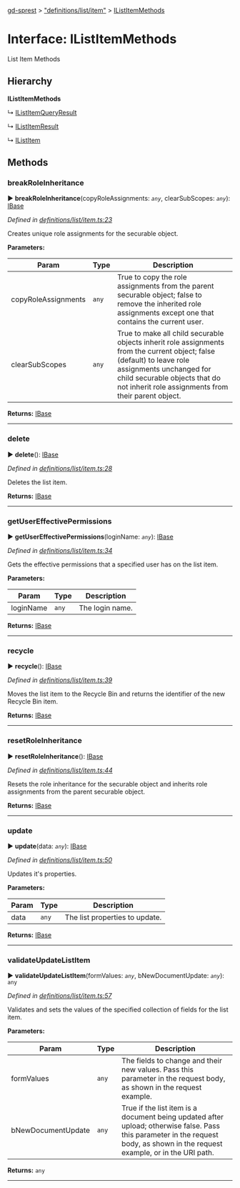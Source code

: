 [gd-sprest](../README.md) > ["definitions/list/item"](../modules/_definitions_list_item_.md) > [IListItemMethods](../interfaces/_definitions_list_item_.ilistitemmethods.md)



# Interface: IListItemMethods


List Item Methods

## Hierarchy

**IListItemMethods**

↳  [IListItemQueryResult](_definitions_list_item_.ilistitemqueryresult.md)




↳  [IListItemResult](_definitions_list_item_.ilistitemresult.md)




↳  [IListItem](_definitions_list_item_.ilistitem.md)









## Methods
<a id="breakroleinheritance"></a>

###  breakRoleInheritance

► **breakRoleInheritance**(copyRoleAssignments: *`any`*, clearSubScopes: *`any`*): [IBase](_definitions_lib_base_.ibase.md)




*Defined in [definitions/list/item.ts:23](https://github.com/gunjandatta/sprest/blob/3de79f1/src/definitions/list/item.ts#L23)*



Creates unique role assignments for the securable object.


**Parameters:**

| Param | Type | Description |
| ------ | ------ | ------ |
| copyRoleAssignments | `any`   |  True to copy the role assignments from the parent securable object; false to remove the inherited role assignments except one that contains the current user. |
| clearSubScopes | `any`   |  True to make all child securable objects inherit role assignments from the current object; false (default) to leave role assignments unchanged for child securable objects that do not inherit role assignments from their parent object. |





**Returns:** [IBase](_definitions_lib_base_.ibase.md)





___

<a id="delete"></a>

###  delete

► **delete**(): [IBase](_definitions_lib_base_.ibase.md)




*Defined in [definitions/list/item.ts:28](https://github.com/gunjandatta/sprest/blob/3de79f1/src/definitions/list/item.ts#L28)*



Deletes the list item.




**Returns:** [IBase](_definitions_lib_base_.ibase.md)





___

<a id="getusereffectivepermissions"></a>

###  getUserEffectivePermissions

► **getUserEffectivePermissions**(loginName: *`any`*): [IBase](_definitions_lib_base_.ibase.md)




*Defined in [definitions/list/item.ts:34](https://github.com/gunjandatta/sprest/blob/3de79f1/src/definitions/list/item.ts#L34)*



Gets the effective permissions that a specified user has on the list item.


**Parameters:**

| Param | Type | Description |
| ------ | ------ | ------ |
| loginName | `any`   |  The login name. |





**Returns:** [IBase](_definitions_lib_base_.ibase.md)





___

<a id="recycle"></a>

###  recycle

► **recycle**(): [IBase](_definitions_lib_base_.ibase.md)




*Defined in [definitions/list/item.ts:39](https://github.com/gunjandatta/sprest/blob/3de79f1/src/definitions/list/item.ts#L39)*



Moves the list item to the Recycle Bin and returns the identifier of the new Recycle Bin item.




**Returns:** [IBase](_definitions_lib_base_.ibase.md)





___

<a id="resetroleinheritance"></a>

###  resetRoleInheritance

► **resetRoleInheritance**(): [IBase](_definitions_lib_base_.ibase.md)




*Defined in [definitions/list/item.ts:44](https://github.com/gunjandatta/sprest/blob/3de79f1/src/definitions/list/item.ts#L44)*



Resets the role inheritance for the securable object and inherits role assignments from the parent securable object.




**Returns:** [IBase](_definitions_lib_base_.ibase.md)





___

<a id="update"></a>

###  update

► **update**(data: *`any`*): [IBase](_definitions_lib_base_.ibase.md)




*Defined in [definitions/list/item.ts:50](https://github.com/gunjandatta/sprest/blob/3de79f1/src/definitions/list/item.ts#L50)*



Updates it's properties.


**Parameters:**

| Param | Type | Description |
| ------ | ------ | ------ |
| data | `any`   |  The list properties to update. |





**Returns:** [IBase](_definitions_lib_base_.ibase.md)





___

<a id="validateupdatelistitem"></a>

###  validateUpdateListItem

► **validateUpdateListItem**(formValues: *`any`*, bNewDocumentUpdate: *`any`*): `any`




*Defined in [definitions/list/item.ts:57](https://github.com/gunjandatta/sprest/blob/3de79f1/src/definitions/list/item.ts#L57)*



Validates and sets the values of the specified collection of fields for the list item.


**Parameters:**

| Param | Type | Description |
| ------ | ------ | ------ |
| formValues | `any`   |  The fields to change and their new values. Pass this parameter in the request body, as shown in the request example. |
| bNewDocumentUpdate | `any`   |  True if the list item is a document being updated after upload; otherwise false. Pass this parameter in the request body, as shown in the request example, or in the URI path. |





**Returns:** `any`





___


